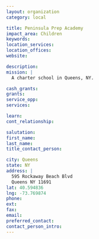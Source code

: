 ```yaml
---
layout: organization
category: local

title: Peninsula Prep Academy
impact_area: Children
keywords: 
location_services: 
location_offices: 
website: 

description: 
mission: |
  A charter school in Queens, NY.

cash_grants: 
grants: 
service_opp: 
services: 

learn: 
cont_relationship: 

salutation: 
first_name: 
last_name: 
title_contact_person: 

city: Queens
state: NY
address: |
  595 Rockaway Beach Blvd  
  Queens NY 11691
lat: 40.594836
lng: -73.769874
phone: 
ext: 
fax: 
email: 
preferred_contact: 
contact_person_intro: 
---
```

